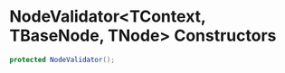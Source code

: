 # NodeValidator&lt;TContext, TBaseNode, TNode&gt; Constructors

```c#
protected NodeValidator();
```

